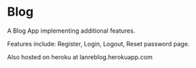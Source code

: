 # Blog
A Blog App implementing additional features.

Features include:
Register, Login, Logout, Reset password page.

Also hosted on heroku at lanreblog.herokuapp.com

